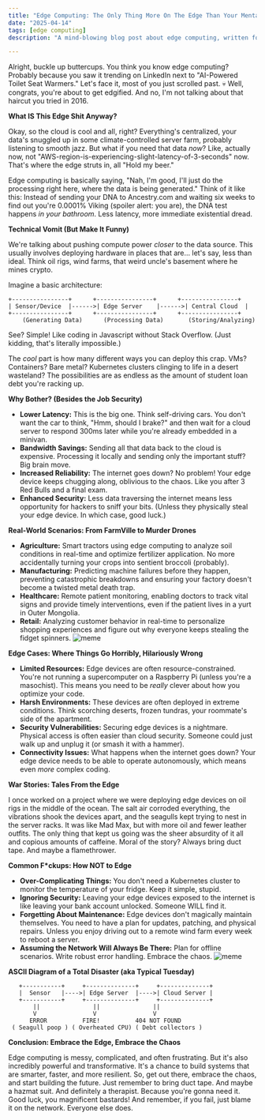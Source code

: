 ```yaml
---
title: "Edge Computing: The Only Thing More On The Edge Than Your Mental State"
date: "2025-04-14"
tags: [edge computing]
description: "A mind-blowing blog post about edge computing, written for chaotic Gen Z engineers. Because apparently, the cloud wasn't cluttered enough."

---
```


Alright, buckle up buttercups. You think you know edge computing? Probably because you saw it trending on LinkedIn next to "AI-Powered Toilet Seat Warmers." Let's face it, most of you just scrolled past. 💀 Well, congrats, you're about to get edgified. And no, I'm not talking about that haircut you tried in 2016.

**What IS This Edge Shit Anyway?**

Okay, so the cloud is cool and all, right? Everything's centralized, your data's snuggled up in some climate-controlled server farm, probably listening to smooth jazz. But what if you need that data *now*? Like, actually now, not "AWS-region-is-experiencing-slight-latency-of-3-seconds" now. That's where the edge struts in, all "Hold my beer."

Edge computing is basically saying, "Nah, I'm good, I'll just do the processing right here, where the data is being generated." Think of it like this: Instead of sending your DNA to Ancestry.com and waiting six weeks to find out you're 0.0001% Viking (spoiler alert: you are), the DNA test happens *in your bathroom*. Less latency, more immediate existential dread.

**Technical Vomit (But Make It Funny)**

We're talking about pushing compute power *closer* to the data source. This usually involves deploying hardware in places that are… let's say, less than ideal. Think oil rigs, wind farms, that weird uncle's basement where he mines crypto.

Imagine a basic architecture:

```
+----------------+      +----------------+      +----------------+
| Sensor/Device  |------>| Edge Server    |------>| Central Cloud  |
+----------------+      +----------------+      +----------------+
    (Generating Data)      (Processing Data)       (Storing/Analyzing)
```

See? Simple! Like coding in Javascript without Stack Overflow. (Just kidding, that's literally impossible.)

The *cool* part is how many different ways you can deploy this crap. VMs? Containers? Bare metal? Kubernetes clusters clinging to life in a desert wasteland? The possibilities are as endless as the amount of student loan debt you're racking up.

**Why Bother? (Besides the Job Security)**

*   **Lower Latency:** This is the big one. Think self-driving cars. You don't want the car to think, "Hmm, should I brake?" and then wait for a cloud server to respond 300ms later while you're already embedded in a minivan.
*   **Bandwidth Savings:** Sending all that data back to the cloud is expensive. Processing it locally and sending only the important stuff? Big brain move.
*   **Increased Reliability:** The internet goes down? No problem! Your edge device keeps chugging along, oblivious to the chaos. Like you after 3 Red Bulls and a final exam.
*   **Enhanced Security:** Less data traversing the internet means less opportunity for hackers to sniff your bits. (Unless they physically steal your edge device. In which case, good luck.)

**Real-World Scenarios: From FarmVille to Murder Drones**

*   **Agriculture:** Smart tractors using edge computing to analyze soil conditions in real-time and optimize fertilizer application. No more accidentally turning your crops into sentient broccoli (probably).
*   **Manufacturing:** Predicting machine failures before they happen, preventing catastrophic breakdowns and ensuring your factory doesn't become a twisted metal death trap.
*   **Healthcare:** Remote patient monitoring, enabling doctors to track vital signs and provide timely interventions, even if the patient lives in a yurt in Outer Mongolia.
*   **Retail:** Analyzing customer behavior in real-time to personalize shopping experiences and figure out why everyone keeps stealing the fidget spinners.
    ![meme](https://i.imgflip.com/3s732v.jpg)

**Edge Cases: Where Things Go Horribly, Hilariously Wrong**

*   **Limited Resources:** Edge devices are often resource-constrained. You're not running a supercomputer on a Raspberry Pi (unless you're a masochist). This means you need to be *really* clever about how you optimize your code.
*   **Harsh Environments:** These devices are often deployed in extreme conditions. Think scorching deserts, frozen tundras, your roommate's side of the apartment.
*   **Security Vulnerabilities:** Securing edge devices is a nightmare. Physical access is often easier than cloud security. Someone could just walk up and unplug it (or smash it with a hammer).
*   **Connectivity Issues:** What happens when the internet goes down? Your edge device needs to be able to operate autonomously, which means even *more* complex coding.

**War Stories: Tales From the Edge**

I once worked on a project where we were deploying edge devices on oil rigs in the middle of the ocean. The salt air corroded everything, the vibrations shook the devices apart, and the seagulls kept trying to nest in the server racks. It was like Mad Max, but with more oil and fewer leather outfits. The only thing that kept us going was the sheer absurdity of it all and copious amounts of caffeine. Moral of the story? Always bring duct tape. And maybe a flamethrower.

**Common F*ckups: How NOT to Edge**

*   **Over-Complicating Things:** You don't need a Kubernetes cluster to monitor the temperature of your fridge. Keep it simple, stupid.
*   **Ignoring Security:** Leaving your edge devices exposed to the internet is like leaving your bank account unlocked. Someone WILL find it.
*   **Forgetting About Maintenance:** Edge devices don't magically maintain themselves. You need to have a plan for updates, patching, and physical repairs. Unless you enjoy driving out to a remote wind farm every week to reboot a server.
*   **Assuming the Network Will Always Be There:** Plan for offline scenarios. Write robust error handling. Embrace the chaos.
    ![meme](https://i.kym-cdn.com/entries/icons/original/000/027/475/Screen_Shot_2018-10-25_at_11.02.15_AM.png)

**ASCII Diagram of a Total Disaster (aka Typical Tuesday)**

```
   +-----------+     +--------------+     +--------------+
   |  Sensor   |---->| Edge Server  |---->| Cloud Server |
   +-----------+     +--------------+     +--------------+
       ||               ||               ||
       V                V                V
      ERROR          FIRE!          404 NOT FOUND
 ( Seagull poop ) ( Overheated CPU) ( Debt collectors )
```

**Conclusion: Embrace the Edge, Embrace the Chaos**

Edge computing is messy, complicated, and often frustrating. But it's also incredibly powerful and transformative. It's a chance to build systems that are smarter, faster, and more resilient. So, get out there, embrace the chaos, and start building the future. Just remember to bring duct tape. And maybe a hazmat suit. And definitely a therapist. Because you're gonna need it. Good luck, you magnificent bastards! And remember, if you fail, just blame it on the network. Everyone else does.
